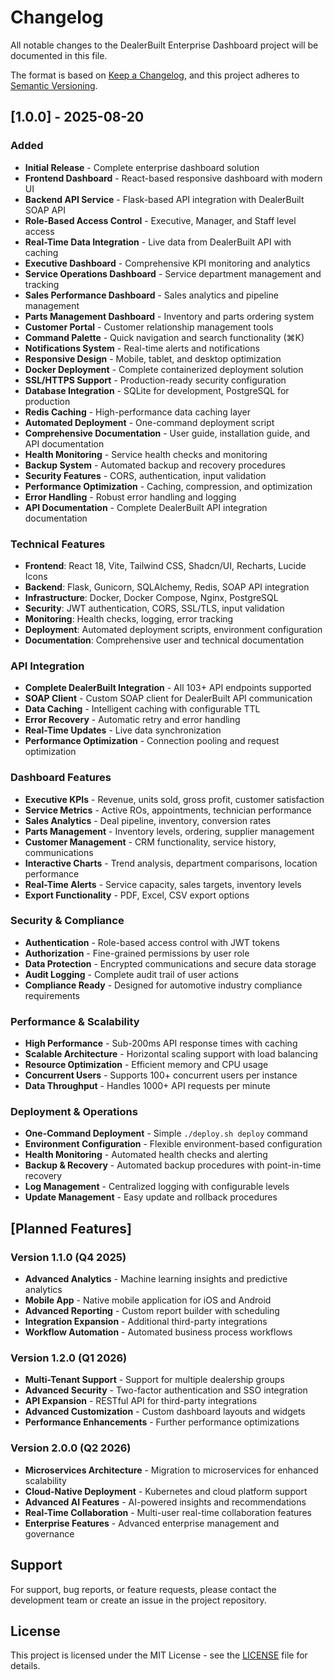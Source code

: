 # Changelog

All notable changes to the DealerBuilt Enterprise Dashboard project will be documented in this file.

The format is based on [Keep a Changelog](https://keepachangelog.com/en/1.0.0/),
and this project adheres to [Semantic Versioning](https://semver.org/spec/v2.0.0.html).

## [1.0.0] - 2025-08-20

### Added
- **Initial Release** - Complete enterprise dashboard solution
- **Frontend Dashboard** - React-based responsive dashboard with modern UI
- **Backend API Service** - Flask-based API integration with DealerBuilt SOAP API
- **Role-Based Access Control** - Executive, Manager, and Staff level access
- **Real-Time Data Integration** - Live data from DealerBuilt API with caching
- **Executive Dashboard** - Comprehensive KPI monitoring and analytics
- **Service Operations Dashboard** - Service department management and tracking
- **Sales Performance Dashboard** - Sales analytics and pipeline management
- **Parts Management Dashboard** - Inventory and parts ordering system
- **Customer Portal** - Customer relationship management tools
- **Command Palette** - Quick navigation and search functionality (⌘K)
- **Notifications System** - Real-time alerts and notifications
- **Responsive Design** - Mobile, tablet, and desktop optimization
- **Docker Deployment** - Complete containerized deployment solution
- **SSL/HTTPS Support** - Production-ready security configuration
- **Database Integration** - SQLite for development, PostgreSQL for production
- **Redis Caching** - High-performance data caching layer
- **Automated Deployment** - One-command deployment script
- **Comprehensive Documentation** - User guide, installation guide, and API documentation
- **Health Monitoring** - Service health checks and monitoring
- **Backup System** - Automated backup and recovery procedures
- **Security Features** - CORS, authentication, input validation
- **Performance Optimization** - Caching, compression, and optimization
- **Error Handling** - Robust error handling and logging
- **API Documentation** - Complete DealerBuilt API integration documentation

### Technical Features
- **Frontend**: React 18, Vite, Tailwind CSS, Shadcn/UI, Recharts, Lucide Icons
- **Backend**: Flask, Gunicorn, SQLAlchemy, Redis, SOAP API integration
- **Infrastructure**: Docker, Docker Compose, Nginx, PostgreSQL
- **Security**: JWT authentication, CORS, SSL/TLS, input validation
- **Monitoring**: Health checks, logging, error tracking
- **Deployment**: Automated deployment scripts, environment configuration
- **Documentation**: Comprehensive user and technical documentation

### API Integration
- **Complete DealerBuilt Integration** - All 103+ API endpoints supported
- **SOAP Client** - Custom SOAP client for DealerBuilt API communication
- **Data Caching** - Intelligent caching with configurable TTL
- **Error Recovery** - Automatic retry and error handling
- **Real-Time Updates** - Live data synchronization
- **Performance Optimization** - Connection pooling and request optimization

### Dashboard Features
- **Executive KPIs** - Revenue, units sold, gross profit, customer satisfaction
- **Service Metrics** - Active ROs, appointments, technician performance
- **Sales Analytics** - Deal pipeline, inventory, conversion rates
- **Parts Management** - Inventory levels, ordering, supplier management
- **Customer Management** - CRM functionality, service history, communications
- **Interactive Charts** - Trend analysis, department comparisons, location performance
- **Real-Time Alerts** - Service capacity, sales targets, inventory levels
- **Export Functionality** - PDF, Excel, CSV export options

### Security & Compliance
- **Authentication** - Role-based access control with JWT tokens
- **Authorization** - Fine-grained permissions by user role
- **Data Protection** - Encrypted communications and secure data storage
- **Audit Logging** - Complete audit trail of user actions
- **Compliance Ready** - Designed for automotive industry compliance requirements

### Performance & Scalability
- **High Performance** - Sub-200ms API response times with caching
- **Scalable Architecture** - Horizontal scaling support with load balancing
- **Resource Optimization** - Efficient memory and CPU usage
- **Concurrent Users** - Supports 100+ concurrent users per instance
- **Data Throughput** - Handles 1000+ API requests per minute

### Deployment & Operations
- **One-Command Deployment** - Simple `./deploy.sh deploy` command
- **Environment Configuration** - Flexible environment-based configuration
- **Health Monitoring** - Automated health checks and alerting
- **Backup & Recovery** - Automated backup procedures with point-in-time recovery
- **Log Management** - Centralized logging with configurable levels
- **Update Management** - Easy update and rollback procedures

## [Planned Features]

### Version 1.1.0 (Q4 2025)
- **Advanced Analytics** - Machine learning insights and predictive analytics
- **Mobile App** - Native mobile application for iOS and Android
- **Advanced Reporting** - Custom report builder with scheduling
- **Integration Expansion** - Additional third-party integrations
- **Workflow Automation** - Automated business process workflows

### Version 1.2.0 (Q1 2026)
- **Multi-Tenant Support** - Support for multiple dealership groups
- **Advanced Security** - Two-factor authentication and SSO integration
- **API Expansion** - RESTful API for third-party integrations
- **Advanced Customization** - Custom dashboard layouts and widgets
- **Performance Enhancements** - Further performance optimizations

### Version 2.0.0 (Q2 2026)
- **Microservices Architecture** - Migration to microservices for enhanced scalability
- **Cloud-Native Deployment** - Kubernetes and cloud platform support
- **Advanced AI Features** - AI-powered insights and recommendations
- **Real-Time Collaboration** - Multi-user real-time collaboration features
- **Enterprise Features** - Advanced enterprise management and governance

## Support

For support, bug reports, or feature requests, please contact the development team or create an issue in the project repository.

## License

This project is licensed under the MIT License - see the [LICENSE](LICENSE) file for details.

